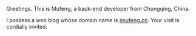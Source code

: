 Greetings. This is Mufeng, a back-end developer from Chongqing, China.

I possess a web blog whose domain name is [imufeng.cn](https://www.imufeng.cn). Your visit is cordially invited.
